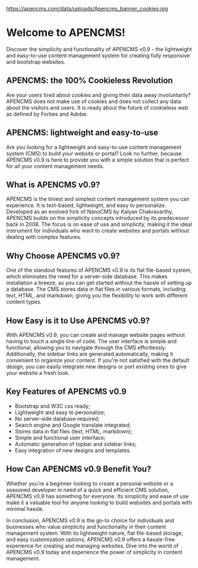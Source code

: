 https://apencms.com/data/uploads/Apencms_banner_cookies.jpg

<h1>Welcome to APENCMS!</h1>
Discover the simplicity and functionality of APENCMS v0.9 - the lightweight and easy-to-use content management system for creating fully responsive and bootstrap websites.

<h2>APENCMS: the 100% Cookieless Revolution</h2>

Are your users tired about cookies and giving their data away involuntarily? APENCMS does not make use of cookies and does not collect any data about the visitors and users. It is ready about the future of cookieless web as defined by Forbes and Adobe.

<h2>APENCMS: lightweight and easy-to-use</h2>

Are you looking for a lightweight and easy-to-use content management system (CMS) to build your website or portal? Look no further, because APENCMS v0.9 is here to provide you with a simple solution that is perfect for all your content management needs.

<h2>What is APENCMS v0.9? </h2>

APENCMS is the tiniest and simplest content management system you can experience. It is text-based, lightweight, and easy to personalize. Developed as an evolved fork of NanoCMS by Kalyan Chakravarthy, APENCMS builds on the simplicity concepts introduced by its predecessor back in 2008. The focus is on ease of use and simplicity, making it the ideal instrument for individuals who want to create websites and portals without dealing with complex features.

<h2>Why Choose APENCMS v0.9? </h2> 

One of the standout features of APENCMS v0.9 is its flat file-based system, which eliminates the need for a server-side database. This makes installation a breeze, as you can get started without the hassle of setting up a database. The CMS stores data in flat files in various formats, including text, HTML, and markdown, giving you the flexibility to work with different content types.

 <h2>How Easy is it to Use APENCMS v0.9?  </h2>

With APENCMS v0.9, you can create and manage website pages without having to touch a single line of code. The user interface is simple and functional, allowing you to navigate through the CMS effortlessly. Additionally, the sidebar links are generated automatically, making it convenient to organize your content. If you're not satisfied with the default design, you can easily integrate new designs or port existing ones to give your website a fresh look.

 <h2>Key Features of APENCMS v0.9 </h2>

- Bootstrap and W3C css ready;
- Lightweight and easy to personalize;
- No server-side database required;
- Search engine and Google translate integrated;
- Stores data in flat files (text, HTML, markdown);
- Simple and functional user interface;
- Automatic generation of topbar and sidebar links;
- Easy integration of new designs and templates.

 <h2>How Can APENCMS v0.9 Benefit You? </h2>

Whether you're a beginner looking to create a personal website or a seasoned developer in need of a quick and efficient CMS solution, APENCMS v0.9 has something for everyone. Its simplicity and ease of use make it a valuable tool for anyone looking to build websites and portals with minimal hassle.

In conclusion, APENCMS v0.9 is the go-to choice for individuals and businesses who value simplicity and functionality in their content management system. With its lightweight nature, flat file-based storage, and easy customization options, APENCMS v0.9 offers a hassle-free experience for creating and managing websites. Dive into the world of APENCMS v0.9 today and experience the power of simplicity in content management.
